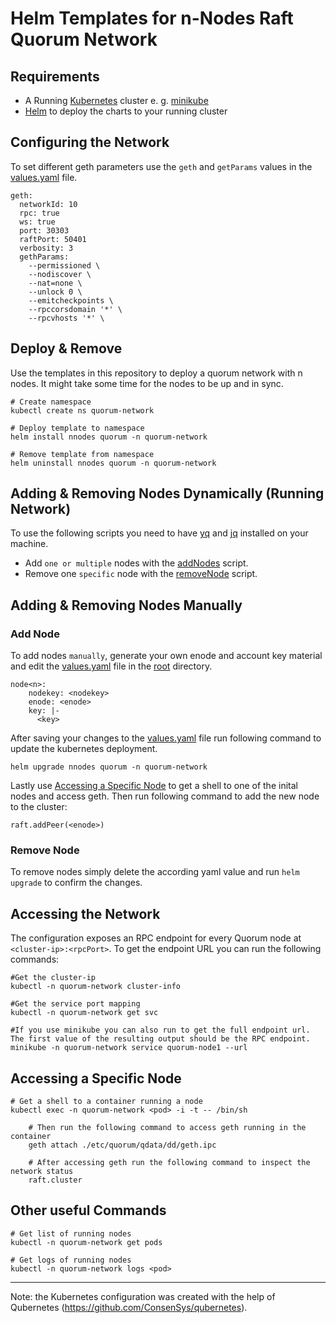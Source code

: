 # Helm Templates for n-Nodes Raft Quorum Network

## Requirements
- A Running [Kubernetes](https://kubernetes.io/) cluster e. g. [minikube](https://minikube.sigs.k8s.io/docs/start/)
- [Helm](https://helm.sh/) to deploy the charts to your running cluster

## Configuring the Network
To set different geth parameters use the `geth` and `getParams` values in the [values.yaml](quorum/values.yaml) file.
```
geth:
  networkId: 10
  rpc: true
  ws: true 
  port: 30303
  raftPort: 50401
  verbosity: 3
  gethParams: 
    --permissioned \
    --nodiscover \
    --nat=none \
    --unlock 0 \
    --emitcheckpoints \
    --rpccorsdomain '*' \
    --rpcvhosts '*' \
```

## Deploy & Remove
Use the templates in this repository to deploy a quorum network with n nodes. It might take some time for the nodes to be up and in sync.
```
# Create namespace
kubectl create ns quorum-network

# Deploy template to namespace
helm install nnodes quorum -n quorum-network

# Remove template from namespace
helm uninstall nnodes quorum -n quorum-network
```

## Adding & Removing Nodes Dynamically (Running Network)
To use the following scripts you need to have [yq](https://github.com/mikefarah/yq) and [jq](https://stedolan.github.io/jq/) installed on your machine.

- Add `one or multiple` nodes with the [addNodes](quorum/scripts/addNodes.sh) script.  
- Remove one `specific` node with the [removeNode](quorum/scripts/removeNode.sh) script.

## Adding & Removing Nodes Manually  

### Add Node
To add nodes `manually`, generate your own enode and account key material and edit the [values.yaml](quorum/values.yaml) file in the [root](quorum) directory.

```
node<n>: 
    nodekey: <nodekey>
    enode: <enode>
    key: |- 
      <key>
```

After saving your changes to the [values.yaml](quorum/values.yaml) file run following command to update the kubernetes deployment. 

```
helm upgrade nnodes quorum -n quorum-network
```

Lastly use [Accessing a Specific Node](#accessing-a-specific-node) to get a shell to one of the inital nodes and access geth. Then run following command to add the new node to the cluster: 
```
raft.addPeer(<enode>)
```

### Remove Node

To remove nodes simply delete the according yaml value and run `helm upgrade` to confirm the changes. 

## Accessing the Network
The configuration exposes an RPC endpoint for every Quorum node at `<cluster-ip>:<rpcPort>`. To get the endpoint URL you can run the following commands:
```
#Get the cluster-ip
kubectl -n quorum-network cluster-info 

#Get the service port mapping
kubectl -n quorum-network get svc

#If you use minikube you can also run to get the full endpoint url. The first value of the resulting output should be the RPC endpoint. 
minikube -n quorum-network service quorum-node1 --url
```

## Accessing a Specific Node
```
# Get a shell to a container running a node
kubectl exec -n quorum-network <pod> -i -t -- /bin/sh

    # Then run the following command to access geth running in the container 
    geth attach ./etc/quorum/qdata/dd/geth.ipc

    # After accessing geth run the following command to inspect the network status
    raft.cluster
```

## Other useful Commands
```
# Get list of running nodes 
kubectl -n quorum-network get pods

# Get logs of running nodes 
kubectl -n quorum-network logs <pod>
```
---
Note: the Kubernetes configuration was created with the help of Qubernetes (https://github.com/ConsenSys/qubernetes).
